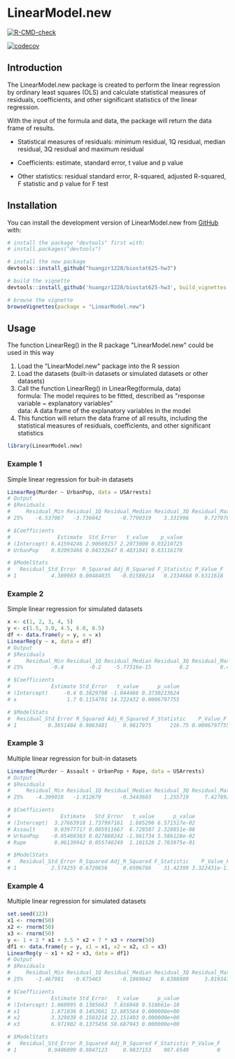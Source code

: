 # LinearModel.new
<!-- badges: start -->
  [![R-CMD-check](https://github.com/huangzr1228/biostat625-hw3/actions/workflows/R-CMD-check.yaml/badge.svg)](https://github.com/huangzr1228/biostat625-hw3/actions/workflows/R-CMD-check.yaml)
  <!-- badges: end -->
  
<!-- badges: start -->
[![codecov](https://codecov.io/gh/huangzr1228/biostat625-hw3/branch/main/graph/badge.svg)](https://codecov.io/gh/huangzr1228/biostat625-hw3)
<!-- badges: end -->

## Introduction
The LinearModel.new package is created to perform the linear regression by ordinary least squares (OLS) and calculate statistical measures of residuals, coefficients, and other significant statistics of the linear regression. 

With the input of the formula and data, the package will return the data frame of results.<br>
* Statistical measures of residuals: minimum residual, 1Q residual, median residual, 3Q residual and maximum residual  
* Coefficients: estimate, standard error, t value and p value  

* Other statistics: residual standard error, R-squared, adjusted R-squared, F statistic and p value for F test


## Installation
You can install the development version of LinearModel.new from [GitHub](https://github.com/huangzr1228/biostat625-hw3) with:
```r
# install the package "devtools" first with:
# install.packages("devtools")

# install the new package
devtools::install_github("huangzr1228/biostat625-hw3")

# build the vignette
devtools::install_github('huangzr1228/biostat625-hw3', build_vignettes =T)

# browse the vignette 
browseVignettes(package = "LinearModel.new")
```
## Usage
The function LinearReg() in the R package "LinearModel.new" could be used in this way
1. Load the ”LinearModel.new" package into the R session
2. Load the datasets (built-in datasets or simulated datasets or other datasets)
3. Call the function LinearReg() in LinearReg(formula, data)  
formula: The model requires to be fitted, described as "response variable ~ explanatory variables"  
data: A data frame of the explanatory variables in the model
4. This function will return the data frame of all results, including the statistical measures of residuals, coefficients, and other significant statistics

```r
library(LinearModel.new)
```

### Example 1
Simple linear regression for buit-in datasets
```r
LinearReg(Murder ~ UrbanPop, data = USArrests)
# Output
# $Residuals
#     Residual_Min Residual_1Q Residual_Median Residual_3Q Residual_Max
# 25%    -6.537067   -3.736042      -0.7790319    3.331996     9.727978

# $Coefficients
#               Estimate  Std_Error   t_value    p_value
# (Intercept) 6.41594246 2.90669257 2.2073000 0.03210725
# UrbanPop    0.02093466 0.04332647 0.4831841 0.63116178

# $ModelStats
#   Residual_Std_Error  R_Squared Adj_R_Squared F_Statistic P_Value_F
# 1           4.389983 0.00484035   -0.01589214   0.2334668 0.6311618
```

### Example 2
Simple linear regression for simulated datasets
```r
x <- c(1, 2, 3, 4, 5)
y <- c(1.5, 3.0, 4.5, 6.0, 8.5)
df <- data.frame(y = y, x = x)
LinearReg(y ~ x, data = df)
# Output
# $Residuals
#     Residual_Min Residual_1Q Residual_Median Residual_3Q Residual_Max
# 25%         -0.4        -0.2    -5.77316e-15         0.2          0.4

# $Coefficients
#             Estimate Std_Error   t_value      p_value
# (Intercept)     -0.4 0.3829708 -1.044466 0.3730213624
# x                1.7 0.1154701 14.722432 0.0006797755

# $ModelStats
#  Residual_Std_Error R_Squared Adj_R_Squared F_Statistic    P_Value_F
# 1          0.3651484 0.9863481     0.9817975      216.75 0.0006797755
```

### Example 3
Multiple linear regression for buit-in datasets
```r
LinearReg(Murder ~ Assault + UrbanPop + Rape, data = USArrests)
# Output
# $Residuals
#     Residual_Min Residual_1Q Residual_Median Residual_3Q Residual_Max
# 25%    -4.399018   -1.912679      -0.3443603    1.255719     7.427892

# $Coefficients
#                Estimate   Std_Error   t_value      p_value
# (Intercept)  3.27663918 1.737997161  1.885296 6.571517e-02
# Assault      0.03977717 0.005911667  6.728587 2.328851e-08
# UrbanPop    -0.05469363 0.027880242 -1.961734 5.586128e-02
# Rape         0.06139942 0.055740249  1.101528 2.763975e-01

# $ModelStats
#   Residual_Std_Error R_Squared Adj_R_Squared F_Statistic    P_Value_F
# 1           2.574255 0.6720656     0.6506786    31.42399 3.322431e-11
```

### Example 4
Multiple linear regression for simulated datasets
```r
set.seed(123)
x1 <- rnorm(50)
x2 <- rnorm(50)
x3 <- rnorm(50)
y <- 1 + 2 * x1 + 3.5 * x2 + 7 * x3 + rnorm(50)
df1 <- data.frame(y = y, x1 = x1, x2 = x2, x3 = x3)
LinearReg(y ~ x1 + x2 + x3, data = df1)
# Output
# $Residuals
#     Residual_Min Residual_1Q Residual_Median Residual_3Q Residual_Max
# 25%    -1.467981   -0.675463      -0.1069042   0.6308809     3.019347

# $Coefficients
#             Estimate Std_Error   t_value      p_value
# (Intercept) 1.060995 0.1385663  7.656948 9.518661e-10
# x1          1.871836 0.1452661 12.885564 0.000000e+00
# x2          3.329838 0.1503218 22.151403 0.000000e+00
# x3          6.971902 0.1375456 50.687943 0.000000e+00

# $ModelStats
#   Residual_Std_Error R_Squared Adj_R_Squared F_Statistic P_Value_F
# 1          0.9406099 0.9847123     0.9837153    987.6549         0
```
